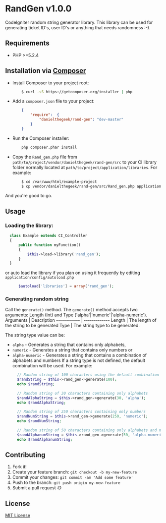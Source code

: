 # RandGen v1.0.0
CodeIgniter random string generator library.
This library can be used for generating ticket ID's, user ID's or anything that needs randomness :-).

## Requirements
* PHP >=5.2.4

## Installation via [Composer](http://getcomposer.org/)
* Install Composer to your project root:
    ```bash
        $ curl -sS https://getcomposer.org/installer | php
    ```
* Add a `composer.json` file to your project:
    ```json
        {
            "require":  {
                "danielthegeek/rand-gen": "dev-master"
            }
        }
    ```
* Run the Composer installer:
    ```bash
        php composer.phar install
    ```
* Copy the `Rand_gen.php` file from `path/to/project/vendor/danielthegeek/rand-gen/src` to your CI library folder normally located at `path/to/project/application/libraries`. For example:
    ```bash
        $ cd /var/www/html/example-project
        $ cp vendor/danielthegeek/rand-gen/src/Rand_gen.php application/libraries
    ```
And you're good to go.

## Usage

### Loading the library:
  ```php
    class Example extends CI_Controller 
    {
        public function myFunction()
        {
            $this->load->library('rand_gen');
        }
    }
  ```
or auto load the library if you plan on using it frequently by editing `application/config/autoload.php`
  ```php
        $autoload['libraries'] = array('rand_gen');
  ```
### Generating random string
Call the `generate()` method. The `generate()` method accepts two arguments: Length (Int)  and Type ('alpha'|'numeric'|'alpha-numeric').
Arguments | Description
------------ | -------------
Length | The length of the string to be generated
Type | The string type to be generated.

The string type value can be: 
* `alpha` - Generates a string that contains only alphabets, 
* `numeric` - Generates a string that contains only numbers or 
* `alpha-numeric` - Generates a string that contains a combination of alphabets and numbers
If a string type is not defined, the default combination will be used.
For example:
  ```php
    // Random string of 100 characters using the default combination
    $randString = $this->rand_gen->generate(100);
    echo $randString;
    
    // Random string of 30 characters containing only alphabets
    $randAlphaString = $this->rand_gen->generate(30, 'alpha');
    echo $randAlphaString;
    
    // Random string of 250 characters containing only numbers
    $randNumString = $this->rand_gen->generate(250, 'numeric');
    echo $randNumString;
    
    // Random string of 50 characters containing only alphabets and numbers
    $randAlphanumString = $this->rand_gen->generate(50, 'alpha-numeric');
    echo $randAlphanumString; 
  ```

## Contributing

1. Fork it!
2. Create your feature branch: `git checkout -b my-new-feature`
3. Commit your changes: `git commit -am 'Add some feature'`
4. Push to the branch: `git push origin my-new-feature`
5. Submit a pull request :D

## License

[MIT License](http://opensource.org/licenses/MIT)
